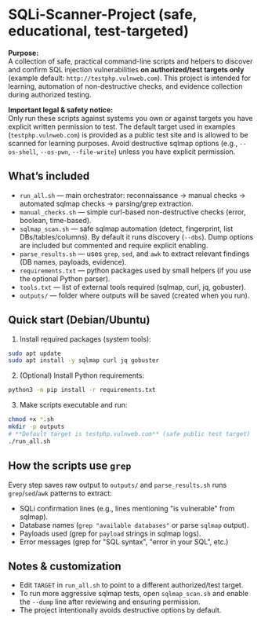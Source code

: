 # SQLi-Scanner-Project (safe, educational, test-targeted)

**Purpose:**  
A collection of safe, practical command-line scripts and helpers to discover and confirm SQL injection vulnerabilities **on authorized/test targets only** (example default: `http://testphp.vulnweb.com`). This project is intended for learning, automation of non-destructive checks, and evidence collection during authorized testing.

**Important legal & safety notice:**  
Only run these scripts against systems you own or against targets you have explicit written permission to test. The default target used in examples (`testphp.vulnweb.com`) is provided as a public test site and is allowed to be scanned for learning purposes. Avoid destructive sqlmap options (e.g., `--os-shell`, `--os-pwn`, `--file-write`) unless you have explicit permission.


## What’s included
- `run_all.sh` — main orchestrator: reconnaissance -> manual checks -> automated sqlmap checks -> parsing/grep extraction.
- `manual_checks.sh` — simple curl-based non-destructive checks (error, boolean, time-based).
- `sqlmap_scan.sh` — safe sqlmap automation (detect, fingerprint, list DBs/tables/columns). By default it runs discovery (`--dbs`). Dump options are included but commented and require explicit enabling.
- `parse_results.sh` — uses `grep`, `sed`, and `awk` to extract relevant findings (DB names, payloads, evidence).
- `requirements.txt` — python packages used by small helpers (if you use the optional Python parser).
- `tools.txt` — list of external tools required (sqlmap, curl, jq, gobuster).
- `outputs/` — folder where outputs will be saved (created when you run).

## Quick start (Debian/Ubuntu)
1. Install required packages (system tools):
```bash
sudo apt update
sudo apt install -y sqlmap curl jq gobuster
```
2. (Optional) Install Python requirements:
```bash
python3 -m pip install -r requirements.txt
```
3. Make scripts executable and run:
```bash
chmod +x *.sh
mkdir -p outputs
# **Default target is testphp.vulnweb.com** (safe public test target)
./run_all.sh
```

## How the scripts use `grep`
Every step saves raw output to `outputs/` and `parse_results.sh` runs `grep`/`sed`/`awk` patterns to extract:
- SQLi confirmation lines (e.g., lines mentioning "is vulnerable" from sqlmap).
- Database names (`grep "available databases"` or parse `sqlmap` output).
- Payloads used (grep for `payload` strings in sqlmap logs).
- Error messages (grep for "SQL syntax", "error in your SQL", etc.)


## Notes & customization
- Edit `TARGET` in `run_all.sh` to point to a different authorized/test target.
- To run more aggressive sqlmap tests, open `sqlmap_scan.sh` and enable the `--dump` line after reviewing and ensuring permission.
- The project intentionally avoids destructive options by default.

